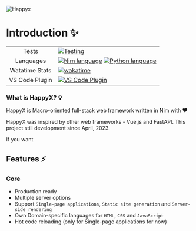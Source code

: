 ![Happyx](https://user-images.githubusercontent.com/49402667/228402522-6dd72d4b-c21c-4acf-b1e2-8318b6e809da.png)

# Introduction ✨

| | |
| :--:   | :-- |
| Tests | [![Testing](https://img.shields.io/github/actions/workflow/status/HapticX/HappyX/tests.yml?label=Testing&logo=github&style=for-the-badge)](https://github.com/HapticX/happyx/actions/workflows/tests.yml) |
| Languages | [![Nim language](https://img.shields.io/badge/>=1.6.14-1b1e2b?style=for-the-badge&logo=nim&logoColor=f1fa8c&label=Nim&labelColor=2b2e3b)](https://nim-lang.org) [![Python language](https://img.shields.io/badge/>=3.10.x-1b1e2b?style=for-the-badge&logo=python&logoColor=f1fa8c&label=Python&labelColor=2b2e3b)](https://python.org) |
| Watatime Stats | [![wakatime](https://wakatime.com/badge/user/eaf11f95-5e2a-4b60-ae6a-38cd01ed317b/project/bbd13748-36e6-4383-ac40-9c4e72c060d1.svg?style=for-the-badge)](https://wakatime.com/badge/user/eaf11f95-5e2a-4b60-ae6a-38cd01ed317b/project/bbd13748-36e6-4383-ac40-9c4e72c060d1) |
| VS Code Plugin | [![VS Code Plugin](https://img.shields.io/badge/Plugin-1b1e2b?style=for-the-badge&logo=visualstudiocode&logoColor=f1fa8c&label=VS%20Code&labelColor=2b2e3b)](https://github.com/HapticX/hpx-vs-code) |


### What is HappyX? 💡

HappyX is Macro-oriented full-stack web framework written in Nim with ❤

HappyX was inspired by other web frameworks - Vue.js and FastAPI. This project still development since April, 2023.

If you want

## Features ⚡

### Core

- Production ready
- Multiple server options
- Support `Single-page applications`, `Static site generation` and `Server-side rendering`
- Own Domain-specific languages for `HTML`, `CSS` and `JavaScript`
- Hot code reloading (only for Single-page applications for now)
